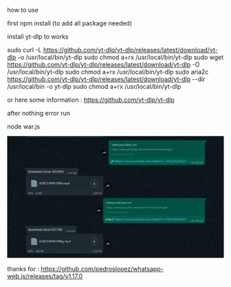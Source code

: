 how to use 

first npm install (to add all package needed)

install yt-dlp to works 

sudo curl -L https://github.com/yt-dlp/yt-dlp/releases/latest/download/yt-dlp -o /usr/local/bin/yt-dlp
sudo chmod a+rx /usr/local/bin/yt-dlp
sudo wget https://github.com/yt-dlp/yt-dlp/releases/latest/download/yt-dlp -O /usr/local/bin/yt-dlp
sudo chmod a+rx /usr/local/bin/yt-dlp
sudo aria2c https://github.com/yt-dlp/yt-dlp/releases/latest/download/yt-dlp --dir /usr/local/bin -o yt-dlp
sudo chmod a+rx /usr/local/bin/yt-dlp

or here some information : https://github.com/yt-dlp/yt-dlp

after nothing error run

node war.js

<img src="./img/ssi.png" alt="WhatsNewFeed Recording" width="700"/>


thanks for : https://github.com/pedroslopez/whatsapp-web.js/releases/tag/v1.17.0
